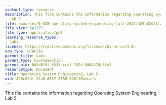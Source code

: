 ```yaml
---
content_type: resource
description: This file contains the information regarding Operating System Engineering,
  Lab 5.
file: /courses/6-828-operating-system-engineering-fall-2012/428c82df3fa088578158026f18becceb_MIT6_828F12_lab5.pdf
file_size: 541127
file_type: application/pdf
learning_resource_types:
- Labs
license: https://creativecommons.org/licenses/by-nc-sa/4.0/
ocw_type: OCWFile
parent_title: Labs
parent_type: CourseSection
parent_uid: 8d5d8f8f-653f-ccaf-152d-8064474c5fe2
resourcetype: Document
title: Operating System Engineering, Lab 5
uid: 428c82df-3fa0-8857-8158-026f18becceb
---
```

This file contains the information regarding Operating System Engineering, Lab 5.